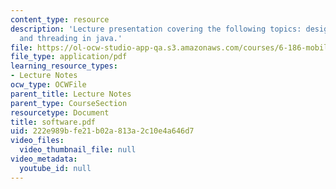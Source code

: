 ```yaml
---
content_type: resource
description: 'Lecture presentation covering the following topics: design principles,
  and threading in java.'
file: https://ol-ocw-studio-app-qa.s3.amazonaws.com/courses/6-186-mobile-autonomous-systems-laboratory-january-iap-2005/222e989bfe21b02a813a2c10e4a646d7_software.pdf
file_type: application/pdf
learning_resource_types:
- Lecture Notes
ocw_type: OCWFile
parent_title: Lecture Notes
parent_type: CourseSection
resourcetype: Document
title: software.pdf
uid: 222e989b-fe21-b02a-813a-2c10e4a646d7
video_files:
  video_thumbnail_file: null
video_metadata:
  youtube_id: null
---
```

